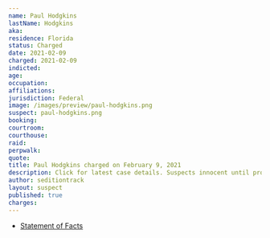 ```yaml
---
name: Paul Hodgkins
lastName: Hodgkins
aka:
residence: Florida
status: Charged
date: 2021-02-09
charged: 2021-02-09
indicted:
age:
occupation:
affiliations:
jurisdiction: Federal
image: /images/preview/paul-hodgkins.png
suspect: paul-hodgkins.png
booking:
courtroom:
courthouse:
raid:
perpwalk:
quote:
title: Paul Hodgkins charged on February 9, 2021
description: Click for latest case details. Suspects innocent until proven guilty.
author: seditiontrack
layout: suspect
published: true
charges:
---
```


- [Statement of Facts](https://extremism.gwu.edu/sites/g/files/zaxdzs2191/f/Paul%20Allard%20Hodgkins%20Statement%20of%20Facts.pdf)
